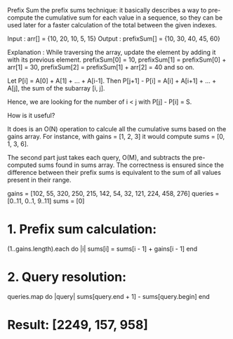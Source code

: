 Prefix Sum
the prefix sums technique: it basically describes a way to pre-compute the cumulative sum for each value in a sequence, so they can be used later for a faster calculation of the total between the given indexes.

Input  : arr[] = {10, 20, 10, 5, 15}
Output : prefixSum[] = {10, 30, 40, 45, 60}

Explanation : While traversing the array, update 
the element by adding it with its previous element.
prefixSum[0] = 10, 
prefixSum[1] = prefixSum[0] + arr[1] = 30, 
prefixSum[2] = prefixSum[1] + arr[2] = 40 and so on.

Let P[i] = A[0] + A[1] + ... + A[i-1]. 
Then P[j+1] - P[i] = A[i] + A[i+1] + ... + A[j], the sum of the subarray [i, j].

Hence, we are looking for the number of i < j with P[j] - P[i] = S.

How is it useful?

It does is an O(N) operation to calcule all the cumulative sums based on the gains array. For instance, with gains = [1, 2, 3] it would compute sums = [0, 1, 3, 6].

The second part just takes each query, O(M), and subtracts the pre-computed sums found in sums array. The correctness is ensured since the difference between their prefix sums is equivalent to the sum of all values present in their range.

gains   = [102, 55, 320, 250, 215, 142, 54, 32, 121, 224, 458, 276]
queries = [0..11, 0..1, 9..11]
sums    = [0]
# 1. Prefix sum calculation:
(1..gains.length).each do |i|
  sums[i] = sums[i - 1] + gains[i - 1]
end
# 2. Query resolution:
queries.map do |query|
  sums[query.end + 1] - sums[query.begin]
end
# Result: [2249, 157, 958]